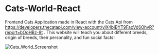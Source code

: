 # Cats-World-React
Frontend Cats Application made in React with the Cats Api from https://developers.thecatapi.com/view-account/ylX4blBYT9FaoVd6OhvR?report=bOoHBz-8t .
This website will teach you about different breeds, origin of breeds, their personality, and fun social facts!

![Cats_World_Screenshot](https://github.com/jasmineah222/Cats-World-React/assets/145783533/d95fa290-59c0-4fa3-84af-0be6ad6812ff)
